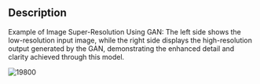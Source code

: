 ## Description

Example of Image Super-Resolution Using GAN: The left side shows the low-resolution input image, while the right side displays the high-resolution output generated by the GAN, demonstrating the enhanced detail and clarity achieved through this model.

![19800](https://github.com/user-attachments/assets/4d556e4e-fb47-4f39-a636-65f2427aa895)
